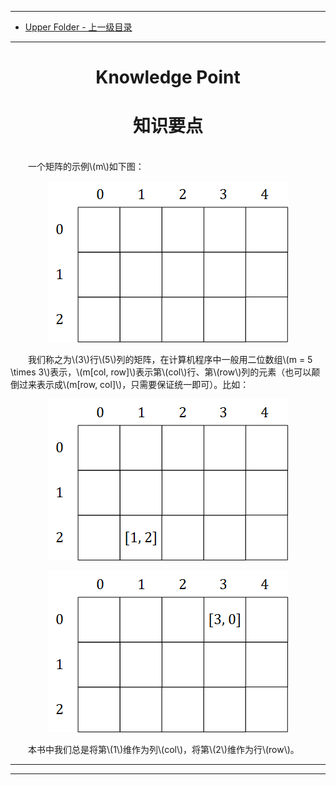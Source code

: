 <script type="text/javascript" async src="//cdn.bootcss.com/mathjax/2.7.0/MathJax.js?config=TeX-AMS-MML_HTMLorMML"></script>
<script type="text/javascript" async src="https://cdnjs.cloudflare.com/ajax/libs/mathjax/2.7.1/MathJax.js?config=TeX-MML-AM_CHTML"></script>

--------
* [Upper Folder - 上一级目录](../)

--------

<div>
<h1 align="center">Knowledge Point</h1>
<h1 align="center">知识要点</h1>
<br>
&emsp;&emsp;一个矩阵的示例\(m\)如下图：
<p align="center"><img src="../res/KnowledgePoint1.png" /></p>
&emsp;&emsp;我们称之为\(3\)行\(5\)列的矩阵，在计算机程序中一般用二位数组\(m = 5 \times 3\)表示，\(m[col, row]\)表示第\(col\)行、第\(row\)列的元素（也可以颠倒过来表示成\(m[row, col]\)，只需要保证统一即可）。比如：
<p align="center"><img src="../res/KnowledgePoint2.png" /></p>
<p align="center"><img src="../res/KnowledgePoint3.png" /></p>
&emsp;&emsp;本书中我们总是将第\(1\)维作为列\(col\)，将第\(2\)维作为行\(row\)。
</div>

--------
--------
